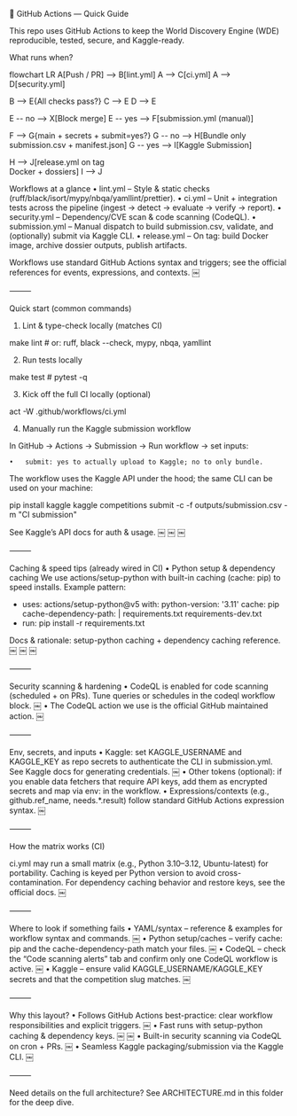 🚦 GitHub Actions — Quick Guide

This repo uses GitHub Actions to keep the World Discovery Engine (WDE) reproducible, tested, secure, and Kaggle-ready.

What runs when?

flowchart LR
  A[Push / PR] --> B[lint.yml]
  A --> C[ci.yml]
  A --> D[security.yml]

  B --> E{All checks pass?}
  C --> E
  D --> E

  E -- no --> X[Block merge]
  E -- yes --> F[submission.yml (manual)]

  F --> G{main + secrets + submit=yes?}
  G -- no --> H[Bundle only<br/>submission.csv + manifest.json]
  G -- yes --> I[Kaggle Submission]

  H --> J[release.yml on tag<br/>Docker + dossiers]
  I --> J

Workflows at a glance
	•	lint.yml – Style & static checks (ruff/black/isort/mypy/nbqa/yamllint/prettier).
	•	ci.yml – Unit + integration tests across the pipeline (ingest → detect → evaluate → verify → report).
	•	security.yml – Dependency/CVE scan & code scanning (CodeQL).
	•	submission.yml – Manual dispatch to build submission.csv, validate, and (optionally) submit via Kaggle CLI.
	•	release.yml – On tag: build Docker image, archive dossier outputs, publish artifacts.

Workflows use standard GitHub Actions syntax and triggers; see the official references for events, expressions, and contexts.  ￼

⸻

Quick start (common commands)

1) Lint & type-check locally (matches CI)

make lint   # or: ruff, black --check, mypy, nbqa, yamllint

2) Run tests locally

make test   # pytest -q

3) Kick off the full CI locally (optional)

act -W .github/workflows/ci.yml

4) Manually run the Kaggle submission workflow

In GitHub → Actions → Submission → Run workflow → set inputs:

	•	submit: yes to actually upload to Kaggle; no to only bundle.

The workflow uses the Kaggle API under the hood; the same CLI can be used on your machine:

pip install kaggle
kaggle competitions submit -c <slug> -f outputs/submission.csv -m "CI submission"

See Kaggle’s API docs for auth & usage.  ￼ ￼ ￼

⸻

Caching & speed tips (already wired in CI)
	•	Python setup & dependency caching
We use actions/setup-python with built-in caching (cache: pip) to speed installs.
Example pattern:

- uses: actions/setup-python@v5
  with:
    python-version: '3.11'
    cache: pip
    cache-dependency-path: |
      requirements.txt
      requirements-dev.txt
- run: pip install -r requirements.txt

Docs & rationale: setup-python caching + dependency caching reference.  ￼ ￼ ￼

⸻

Security scanning & hardening
	•	CodeQL is enabled for code scanning (scheduled + on PRs).
Tune queries or schedules in the codeql workflow block.  ￼
	•	The CodeQL action we use is the official GitHub maintained action.  ￼

⸻

Env, secrets, and inputs
	•	Kaggle: set KAGGLE_USERNAME and KAGGLE_KEY as repo secrets to authenticate the CLI in submission.yml. See Kaggle docs for generating credentials.  ￼
	•	Other tokens (optional): if you enable data fetchers that require API keys, add them as encrypted secrets and map via env: in the workflow.
	•	Expressions/contexts (e.g., github.ref_name, needs.*.result) follow standard GitHub Actions expression syntax.  ￼

⸻

How the matrix works (CI)

ci.yml may run a small matrix (e.g., Python 3.10–3.12, Ubuntu-latest) for portability. Caching is keyed per Python version to avoid cross-contamination. For dependency caching behavior and restore keys, see the official docs.  ￼

⸻

Where to look if something fails
	•	YAML/syntax – reference & examples for workflow syntax and commands.  ￼
	•	Python setup/caches – verify cache: pip and the cache-dependency-path match your files.  ￼
	•	CodeQL – check the “Code scanning alerts” tab and confirm only one CodeQL workflow is active.  ￼
	•	Kaggle – ensure valid KAGGLE_USERNAME/KAGGLE_KEY secrets and that the competition slug matches.  ￼

⸻

Why this layout?
	•	Follows GitHub Actions best-practice: clear workflow responsibilities and explicit triggers.  ￼
	•	Fast runs with setup-python caching & dependency keys.  ￼ ￼
	•	Built-in security scanning via CodeQL on cron + PRs.  ￼
	•	Seamless Kaggle packaging/submission via the Kaggle CLI.  ￼

⸻

Need details on the full architecture? See ARCHITECTURE.md in this folder for the deep dive.